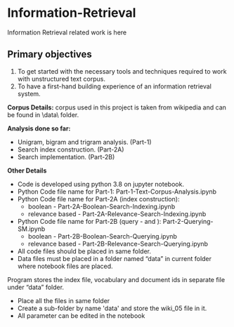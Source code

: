 # Information-Retrieval
Information Retrieval related work is here

## Primary objectives
1.	To get started with the necessary tools and techniques required to work with unstructured text corpus.
2.	To have a first-hand building experience of an information retrieval system.

**Corpus Details:**  corpus used in this project is taken from wikipedia and can be found in \data\ folder.

**Analysis done so far:**
* Unigram, bigram and trigram analysis. (Part-1)
* Search index construction. (Part-2A)
* Search implementation. (Part-2B)

**Other Details**
* Code is developed using python 3.8 on jupyter notebook.
* Python Code file name for Part-1: Part-1-Text-Corpus-Analysis.ipynb
* Python Code file name for Part-2A (index construction):
  * boolean - Part-2A-Boolean-Search-Indexing.ipynb
  * relevance based - Part-2A-Relevance-Search-Indexing.ipynb
* Python Code file name for Part-2B (query -  and ): Part-2-Querying-SM.ipynb
  * boolean - Part-2B-Boolean-Search-Querying.ipynb
  * relevance based - Part-2B-Relevance-Search-Querying.ipynb
* All code files should be placed in same folder.
* Data files must be placed in a folder named “data” in current folder where notebook files are placed.

Program stores the index file, vocabulary and document ids in separate file under “data” folder.

* Place all the files in same folder
* Create a sub-folder by name 'data' and store the wiki_05 file in it.
* All parameter can be edited in the notebook
